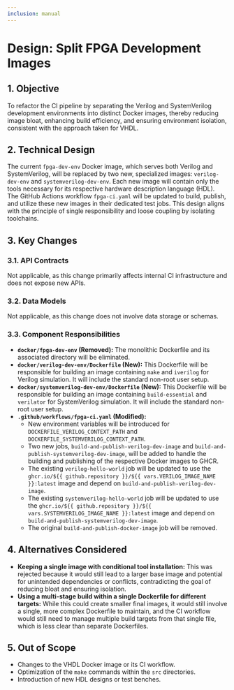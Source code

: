 ```yaml
---
inclusion: manual
---
```


# Design: Split FPGA Development Images

## 1. Objective

To refactor the CI pipeline by separating the Verilog and SystemVerilog development environments into distinct Docker images, thereby reducing image bloat, enhancing build efficiency, and ensuring environment isolation, consistent with the approach taken for VHDL.

## 2. Technical Design

The current `fpga-dev-env` Docker image, which serves both Verilog and SystemVerilog, will be replaced by two new, specialized images: `verilog-dev-env` and `systemverilog-dev-env`. Each new image will contain only the tools necessary for its respective hardware description language (HDL). The GitHub Actions workflow `fpga-ci.yaml` will be updated to build, publish, and utilize these new images in their dedicated test jobs. This design aligns with the principle of single responsibility and loose coupling by isolating toolchains.

## 3. Key Changes

### 3.1. API Contracts

Not applicable, as this change primarily affects internal CI infrastructure and does not expose new APIs.

### 3.2. Data Models

Not applicable, as this change does not involve data storage or schemas.

### 3.3. Component Responsibilities

- **`docker/fpga-dev-env` (Removed):** The monolithic Dockerfile and its associated directory will be eliminated.
- **`docker/verilog-dev-env/Dockerfile` (New):** This Dockerfile will be responsible for building an image containing `make` and `iverilog` for Verilog simulation. It will include the standard non-root user setup.
- **`docker/systemverilog-dev-env/Dockerfile` (New):** This Dockerfile will be responsible for building an image containing `build-essential` and `verilator` for SystemVerilog simulation. It will include the standard non-root user setup.
- **`.github/workflows/fpga-ci.yaml` (Modified):**
  - New environment variables will be introduced for `DOCKERFILE_VERILOG_CONTEXT_PATH` and `DOCKERFILE_SYSTEMVERILOG_CONTEXT_PATH`.
  - Two new jobs, `build-and-publish-verilog-dev-image` and `build-and-publish-systemverilog-dev-image`, will be added to handle the building and publishing of the respective Docker images to GHCR.
  - The existing `verilog-hello-world` job will be updated to use the `ghcr.io/${{ github.repository }}/${{ vars.VERILOG_IMAGE_NAME }}:latest` image and depend on `build-and-publish-verilog-dev-image`.
  - The existing `systemverilog-hello-world` job will be updated to use the `ghcr.io/${{ github.repository }}/${{ vars.SYSTEMVERILOG_IMAGE_NAME }}:latest` image and depend on `build-and-publish-systemverilog-dev-image`.
  - The original `build-and-publish-docker-image` job will be removed.

## 4. Alternatives Considered

- **Keeping a single image with conditional tool installation:** This was rejected because it would still lead to a larger base image and potential for unintended dependencies or conflicts, contradicting the goal of reducing bloat and ensuring isolation.
- **Using a multi-stage build within a single Dockerfile for different targets:** While this could create smaller final images, it would still involve a single, more complex Dockerfile to maintain, and the CI workflow would still need to manage multiple build targets from that single file, which is less clear than separate Dockerfiles.

## 5. Out of Scope

- Changes to the VHDL Docker image or its CI workflow.
- Optimization of the `make` commands within the `src` directories.
- Introduction of new HDL designs or test benches.
